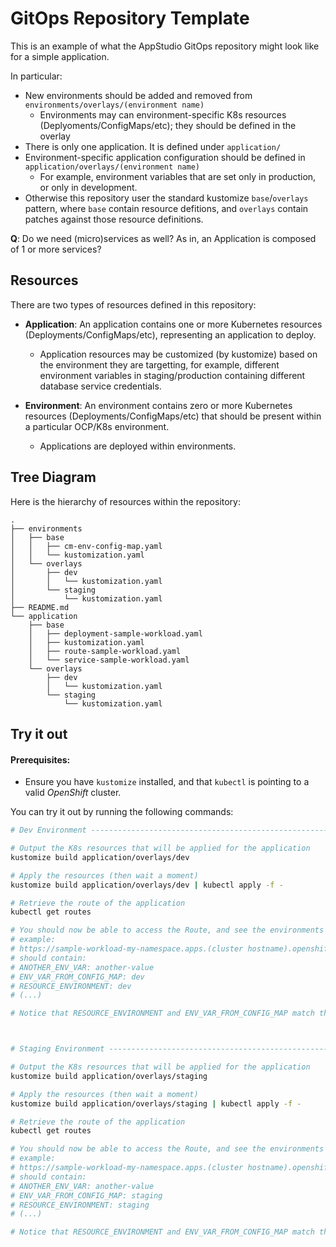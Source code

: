 # GitOps Repository Template

This is an example of what the AppStudio GitOps repository might look like for a simple application.

In particular:
- New environments should be added and removed from `environments/overlays/(environment name)`
    - Environments may can environment-specific K8s resources (Deplyoments/ConfigMaps/etc); they should be defined in the overlay
- There is only one application. It is defined under `application/`
- Environment-specific application configuration should be defined in `application/overlays/(environment name)`
    - For example, environment variables that are set only in production, or only in development.
- Otherwise this repository user the standard kustomize `base`/`overlays` pattern, where `base` contain resource defitions, and `overlays` contain patches against those resource definitions.

**Q**: Do we need (micro)services as well? As in, an Application is composed of 1 or more services?

## Resources

There are two types of resources defined in this repository:
- **Application**: An application contains one or more Kubernetes resources (Deployments/ConfigMaps/etc), representing an application to deploy.
    - Application resources may be customized (by kustomize) based on the environment they are targetting, for example, different environment variables in staging/production containing different database service credentials.

- **Environment**: An environment contains zero or more Kubernetes resources (Deployments/ConfigMaps/etc) that should be present within a particular OCP/K8s environment. 
    - Applications are deployed within environments.


## Tree Diagram

Here is the hierarchy of resources within the repository:

```
.
├── environments
│   ├── base
│   │   ├── cm-env-config-map.yaml
│   │   └── kustomization.yaml
│   └── overlays
│       ├── dev
│       │   └── kustomization.yaml
│       └── staging
│           └── kustomization.yaml
├── README.md
└── application
    ├── base
    │   ├── deployment-sample-workload.yaml
    │   ├── kustomization.yaml
    │   ├── route-sample-workload.yaml
    │   └── service-sample-workload.yaml
    └── overlays
        ├── dev
        │   └── kustomization.yaml
        └── staging
            └── kustomization.yaml
```



## Try it out

#### Prerequisites:
- Ensure you have `kustomize` installed, and that `kubectl` is pointing to a valid *OpenShift* cluster.

You can try it out by running the following commands:
```bash
# Dev Environment -------------------------------------------------------------

# Output the K8s resources that will be applied for the application 
kustomize build application/overlays/dev

# Apply the resources (then wait a moment)
kustomize build application/overlays/dev | kubectl apply -f -

# Retrieve the route of the application
kubectl get routes

# You should now be able to access the Route, and see the environments variables output by that Route:
# example:
# https://sample-workload-my-namespace.apps.(cluster hostname).openshift.com/env
# should contain:
# ANOTHER_ENV_VAR: another-value
# ENV_VAR_FROM_CONFIG_MAP: dev
# RESOURCE_ENVIRONMENT: dev
# (...)

# Notice that RESOURCE_ENVIRONMENT and ENV_VAR_FROM_CONFIG_MAP match the environment name, 'dev'.



# Staging Environment ---------------------------------------------------------

# Output the K8s resources that will be applied for the application 
kustomize build application/overlays/staging

# Apply the resources (then wait a moment)
kustomize build application/overlays/staging | kubectl apply -f -

# Retrieve the route of the application
kubectl get routes

# You should now be able to access the Route, and see the environments variables output by that Route:
# example:
# https://sample-workload-my-namespace.apps.(cluster hostname).openshift.com/env
# should contain:
# ANOTHER_ENV_VAR: another-value
# ENV_VAR_FROM_CONFIG_MAP: staging
# RESOURCE_ENVIRONMENT: staging
# (...)

# Notice that RESOURCE_ENVIRONMENT and ENV_VAR_FROM_CONFIG_MAP match the environment name, 'staging'.
```
